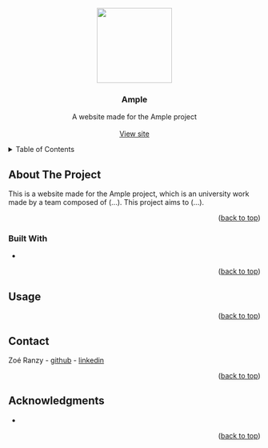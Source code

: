 <div id="top"></div>



<!-- PROJECT LOGO -->
<br />
<div align="center">
  <img src="" alt="" height="150px">

<h3>Ample</h3>

  <p>
    A website made for the Ample project
    <br />
    <br />
    <a href="https://hawkstan.github.io/ample">View site</a>
  </p>
</div>



<!-- TABLE OF CONTENTS -->
<details>
  <summary>Table of Contents</summary>
  <ol>
    <li>
      <a href="#about-the-project">About The Project</a>
      <ul>
        <li><a href="#built-with">Built With</a></li>
      </ul>
    </li>
    <li><a href="#usage">Usage</a></li>
    <li><a href="#contact">Contact</a></li>
    <li><a href="#acknowledgments">Acknowledgments</a></li>
  </ol>
</details>



<!-- ABOUT THE PROJECT -->
## About The Project

This is a website made for the Ample project, which is an university work made by a team composed of (...). This project aims to (...).

<p align="right">(<a href="#top">back to top</a>)</p>

### Built With

* 

<p align="right">(<a href="#top">back to top</a>)</p>



<!-- USAGE EXAMPLES -->
## Usage



<p align="right">(<a href="#top">back to top</a>)</p>



<!-- CONTACT -->
## Contact

Zoé Ranzy - [github](https://github.com/hawkstan) - [linkedin](https://www.linkedin.com/in/z-m-ranzy/)

<p align="right">(<a href="#top">back to top</a>)</p>



<!-- ACKNOWLEDGMENTS -->
## Acknowledgments

* 

<p align="right">(<a href="#top">back to top</a>)</p>



<!-- MARKDOWN LINKS & IMAGES -->
